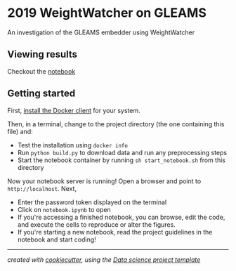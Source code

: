 # 2019 WeightWatcher on GLEAMS

An investigation of the GLEAMS embedder using WeightWatcher

## Viewing results

Checkout the [notebook](notebook.ipynb)

## Getting started
First, [install the Docker client](http://docs.docker.com) for your system.

Then, in a terminal, change to the project directory (the one containing this file) and:

- Test the installation using `docker info`
- Run `python build.py` to download data and run any preprocessing steps
- Start the notebook container by running `sh start_notebook.sh` from this directory

Now your notebook server is running! Open a browser and point to `http://localhost`. Next,

- Enter the password token displayed on the terminal
- Click on `notebook.ipynb` to open
- If you're accessing a finished notebook, you can browse, edit the code, and execute the cells to reproduce or alter the figures.
- If you're starting a new notebook, read the project guidelines in the notebook and start coding!

---
*created with [cookiecutter](http://cookiecutter.readthedocs.io/en/latest/), using the [Data science project template](https://github.com/austinkeller/datascience-project-template)*
